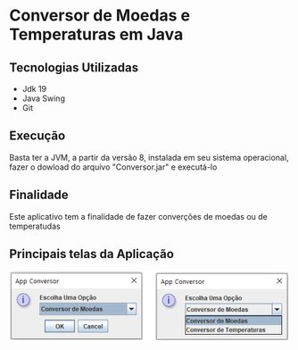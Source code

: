 <h1>Conversor de Moedas e Temperaturas em Java</h1>

 <h2>Tecnologias Utilizadas</h2>
 <ul>
  <li>Jdk 19</li>
  <li>Java Swing</li>
  <li>Git</li>  
 </ul>

 <h2>Execução</h2>
 <p>Basta ter a JVM, a partir da versão 8, instalada em seu sistema operacional, fazer o dowload do arquivo "Conversor.jar" e executá-lo</p>

 <h2>Finalidade</h2>
 <p> Este aplicativo tem a finalidade de fazer converções de moedas ou de temperatudas</p>

 <h2>Principais telas da Aplicação</h2>
 <img src="img/main.png">
